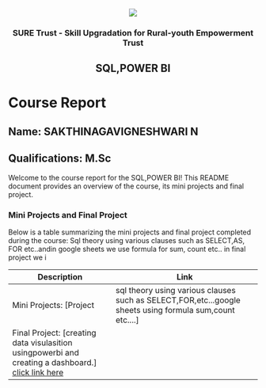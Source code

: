 <!-- PROJECT LOGO -->
<br />

<div align="center">
   <img src='https://user-images.githubusercontent.com/73131499/166115643-d3187f47-d38f-41b2-ae42-5ecbbc60de14.png' />


<h3 align="center">SURE Trust - Skill Upgradation for Rural-youth Empowerment Trust</h3>
  <h2>SQL,POWER BI</h2>
</div>

# Course Report

## Name: SAKTHINAGAVIGNESHWARI N

## Qualifications: M.Sc

Welcome to the course report for the  SQL,POWER BI! This README document provides an overview of the course, its mini projects and final project.

### Mini Projects and Final Project

Below is a table summarizing the mini projects and final project completed during the course: Sql theory using various clauses such as SELECT,AS, FOR etc..andin google sheets we use formula for sum, count etc.. in final project we i

| Description                               | Link                                    |
|-------------------------------------------|-----------------------------------------|
| Mini Projects: [Project |sql theory using various clauses such as SELECT,FOR,etc...google sheets using formula sum,count etc....]   |[click link here](https://github.com/sure-trust/G12_SQL-PowerBI/tree/main/Mini%20Projects/Sakthi.)                         |
| Final Project: [creating  data visulasition usingpowerbi and creating a dashboard.] [click link here](https://github.com/sure-trust/G12_SQL-PowerBI/tree/main/Final%20Capstone%20Project)                         |

